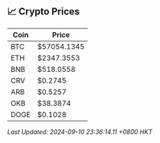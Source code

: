 ## 📈 Crypto Prices

| Coin | Price |
| ---- | ----- |
| BTC | $57054.1345 |
| ETH | $2347.3553 |
| BNB | $518.0558 |
| CRV | $0.2745 |
| ARB | $0.5257 |
| OKB | $38.3874 |
| DOGE | $0.1028 |

_Last Updated: 2024-09-10 23:36:14.11 +0800 HKT_